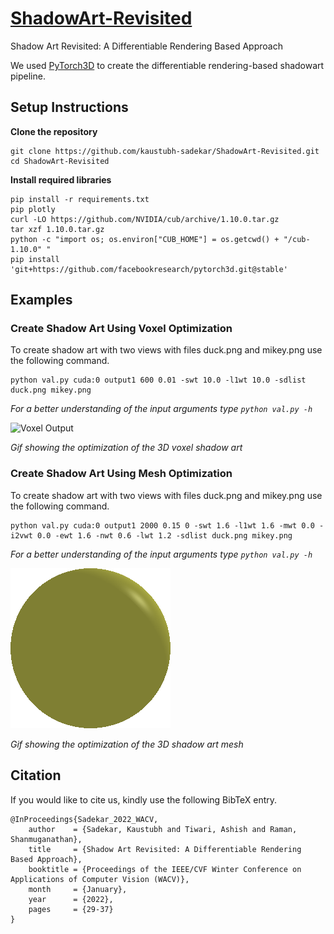 # [ShadowArt-Revisited](https://kaustubh-sadekar.github.io/ShadowArt-Revisited/)
Shadow Art Revisited: A Differentiable Rendering Based Approach

We used [PyTorch3D](https://github.com/facebookresearch/pytorch3d) to create the differentiable rendering-based shadowart pipeline.

## Setup Instructions

**Clone the repository**

```script
git clone https://github.com/kaustubh-sadekar/ShadowArt-Revisited.git
cd ShadowArt-Revisited
```

**Install required libraries**

```script
pip install -r requirements.txt
pip plotly
curl -LO https://github.com/NVIDIA/cub/archive/1.10.0.tar.gz
tar xzf 1.10.0.tar.gz
python -c "import os; os.environ["CUB_HOME"] = os.getcwd() + "/cub-1.10.0" "
pip install 'git+https://github.com/facebookresearch/pytorch3d.git@stable'
```

## Examples
### Create Shadow Art Using Voxel Optimization

To create shadow art with two views with files duck.png and mikey.png use the following command.
```script
python val.py cuda:0 output1 600 0.01 -swt 10.0 -l1wt 10.0 -sdlist duck.png mikey.png
```
*For a better understanding of the input arguments type `python val.py -h`*

![Voxel Output](media/voxel_shadow_art.gif)

*Gif showing the optimization of the 3D voxel shadow art*


### Create Shadow Art Using Mesh Optimization

To create shadow art with two views with files duck.png and mikey.png use the following command.
```script
python val.py cuda:0 output1 2000 0.15 0 -swt 1.6 -l1wt 1.6 -mwt 0.0 -i2vwt 0.0 -ewt 1.6 -nwt 0.6 -lwt 1.2 -sdlist duck.png mikey.png
```
*For a better understanding of the input arguments type `python val.py -h`*

![Mesh Output](media/mesh_shadow_art.gif)

*Gif showing the optimization of the 3D shadow art mesh*


## Citation

If you would like to cite us, kindly use the following BibTeX entry.

```
@InProceedings{Sadekar_2022_WACV,
    author    = {Sadekar, Kaustubh and Tiwari, Ashish and Raman, Shanmuganathan},
    title     = {Shadow Art Revisited: A Differentiable Rendering Based Approach},
    booktitle = {Proceedings of the IEEE/CVF Winter Conference on Applications of Computer Vision (WACV)},
    month     = {January},
    year      = {2022},
    pages     = {29-37}
}
```
